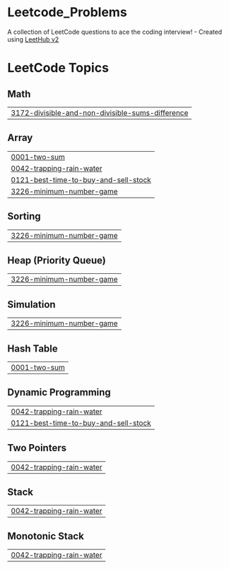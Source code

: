 # Leetcode_Problems
A collection of LeetCode questions to ace the coding interview! - Created using [LeetHub v2](https://github.com/arunbhardwaj/LeetHub-2.0)

<!---LeetCode Topics Start-->
# LeetCode Topics
## Math
|  |
| ------- |
| [3172-divisible-and-non-divisible-sums-difference](https://github.com/Hemavathi15/Leetcode_Problems/tree/master/3172-divisible-and-non-divisible-sums-difference) |
## Array
|  |
| ------- |
| [0001-two-sum](https://github.com/Hemavathi15/Leetcode_Problems/tree/master/0001-two-sum) |
| [0042-trapping-rain-water](https://github.com/Hemavathi15/Leetcode_Problems/tree/master/0042-trapping-rain-water) |
| [0121-best-time-to-buy-and-sell-stock](https://github.com/Hemavathi15/Leetcode_Problems/tree/master/0121-best-time-to-buy-and-sell-stock) |
| [3226-minimum-number-game](https://github.com/Hemavathi15/Leetcode_Problems/tree/master/3226-minimum-number-game) |
## Sorting
|  |
| ------- |
| [3226-minimum-number-game](https://github.com/Hemavathi15/Leetcode_Problems/tree/master/3226-minimum-number-game) |
## Heap (Priority Queue)
|  |
| ------- |
| [3226-minimum-number-game](https://github.com/Hemavathi15/Leetcode_Problems/tree/master/3226-minimum-number-game) |
## Simulation
|  |
| ------- |
| [3226-minimum-number-game](https://github.com/Hemavathi15/Leetcode_Problems/tree/master/3226-minimum-number-game) |
## Hash Table
|  |
| ------- |
| [0001-two-sum](https://github.com/Hemavathi15/Leetcode_Problems/tree/master/0001-two-sum) |
## Dynamic Programming
|  |
| ------- |
| [0042-trapping-rain-water](https://github.com/Hemavathi15/Leetcode_Problems/tree/master/0042-trapping-rain-water) |
| [0121-best-time-to-buy-and-sell-stock](https://github.com/Hemavathi15/Leetcode_Problems/tree/master/0121-best-time-to-buy-and-sell-stock) |
## Two Pointers
|  |
| ------- |
| [0042-trapping-rain-water](https://github.com/Hemavathi15/Leetcode_Problems/tree/master/0042-trapping-rain-water) |
## Stack
|  |
| ------- |
| [0042-trapping-rain-water](https://github.com/Hemavathi15/Leetcode_Problems/tree/master/0042-trapping-rain-water) |
## Monotonic Stack
|  |
| ------- |
| [0042-trapping-rain-water](https://github.com/Hemavathi15/Leetcode_Problems/tree/master/0042-trapping-rain-water) |
<!---LeetCode Topics End-->